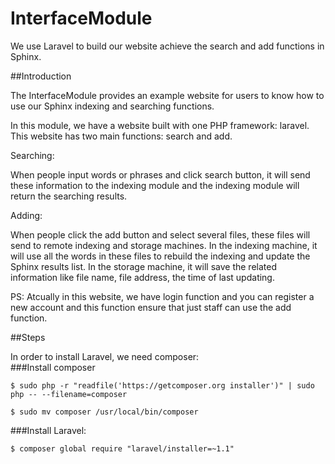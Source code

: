 # InterfaceModule

We use Laravel to build our website achieve the search and add functions in Sphinx.

##Introduction

The InterfaceModule provides an example website for users to know how to use our Sphinx indexing and searching functions. 

In this module, we have a website built with one PHP framework: laravel. This website has two main functions: search and add.

Searching:

When people input words or phrases and click search button, it will send these information to the indexing module and the indexing module will return the searching results.  

Adding:

When people click the add button and select several files, these files will send to remote indexing and storage machines. In the indexing machine, it will use all the words in these files to rebuild the indexing and update the Sphinx results list. In the storage machine, it will save the related information like file name, file address, the time of last updating.

PS: Atcually in this website, we have login function and you can register a new account and this function ensure that just staff can use the add function.

##Steps

In order to install Laravel, we need composer:  
###Install composer  
```
$ sudo php -r "readfile('https://getcomposer.org installer')" | sudo php -- --filename=composer
```  
```
$ sudo mv composer /usr/local/bin/composer
```

###Install Laravel:  
```
$ composer global require "laravel/installer=~1.1"
```

